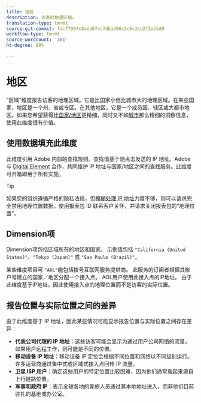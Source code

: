 ```yaml
---
title: 地区
description: 访客的地理区域。
translation-type: tm+mt
source-git-commit: fdc77997c8aea07cc7db1d06c5c0c2cd2f2abbd9
workflow-type: tm+mt
source-wordcount: '381'
ht-degree: 80%

---
```



# 地区

“区域”维度报告访客的地理区域。它是比国家小但比城市大的地理区域。在某些国家，地区是一个州、省或专区。在其他地区，它是一个成员国、辖区或大都市地区。如果您希望获得比[国家/地区](countries.md)更精细，同时又不如[城市](cities.md)那么精细的洞察信息，使用此维度很有价值。

## 使用数据填充此维度

此维度引用 Adobe 内部的查找规则。查找值基于随点击发送的 IP 地址。Adobe 与 [Digital Element](https://www.digitalelement.com/) 合作，共同维护 IP 地址与国家/地区之间的查找服务。此维度可开箱即用于所有实施。

>[!TIP]
>
>如果您的组织遵循严格的隐私法规，但[模糊处理 IP 地址](/help/admin/admin/general-acct-settings-admin.md)力度不够，则可以请求完全禁用地理位置数据。使用报表包 ID 联系客户关怀，并请求关闭报表包的“地理位置”。

## Dimension项

Dimension项包括区域所在的地区和国家。 示例值包括 `"California (United States)"`、`"Tokyo (Japan)"` 或 `"Sao Paulo (Brazil)"`。

某些维度项目可 `"AOL"`能包括拨号互联网服务提供商。 此服务的订阅者根据其帐户号建立的国家／地区分配一个接入点。 AOL用户使用此接入点的IP地址。 由于此维度基于IP地址，因此使用接入点的地理位置而不是访客的实际位置。

## 报告位置与实际位置之间的差异

由于此维度基于 IP 地址，因此某些情况可能显示报告位置与实际位置之间存在差异：

* **代表公司代理的 IP 地址**：这些访客可能会显示为通过用户公司网络的流量，如果用户远程工作，则可能是不同的位置。
* **移动设备 IP 地址**：移动设备 IP 定位会根据不同位置和网络以不同级别运行。许多运营商通过集中式或区域式接入点回传 IP 流量。
* **卫星 ISP 用户**：确定这些用户的特定位置比较困难，因为他们通常看起来源自上行链路位置。
* **军事和政府 IP**：表示全球各地的差旅人员通过其本地地址进入，而非他们目前驻扎的基地或办公室。
